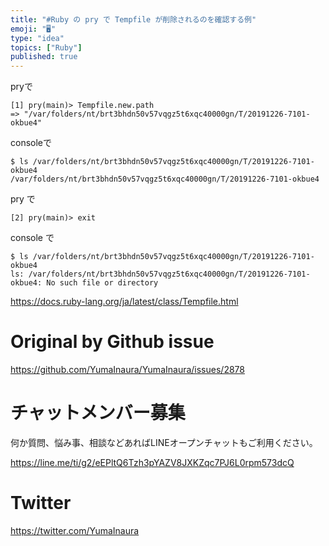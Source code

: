 ```yaml
---
title: "#Ruby の pry で Tempfile が削除されるのを確認する例"
emoji: "🖥"
type: "idea"
topics: ["Ruby"]
published: true
---
```


pryで

```
[1] pry(main)> Tempfile.new.path
=> "/var/folders/nt/brt3bhdn50v57vqgz5t6xqc40000gn/T/20191226-7101-okbue4"
```

consoleで

```
$ ls /var/folders/nt/brt3bhdn50v57vqgz5t6xqc40000gn/T/20191226-7101-okbue4
/var/folders/nt/brt3bhdn50v57vqgz5t6xqc40000gn/T/20191226-7101-okbue4
```

pry で

```
[2] pry(main)> exit
```

console で

```
$ ls /var/folders/nt/brt3bhdn50v57vqgz5t6xqc40000gn/T/20191226-7101-okbue4
ls: /var/folders/nt/brt3bhdn50v57vqgz5t6xqc40000gn/T/20191226-7101-okbue4: No such file or directory
```

https://docs.ruby-lang.org/ja/latest/class/Tempfile.html

# Original by Github issue

https://github.com/YumaInaura/YumaInaura/issues/2878








<!-- Update From Qiita API -->

# チャットメンバー募集


何か質問、悩み事、相談などあればLINEオープンチャットもご利用ください。

https://line.me/ti/g2/eEPltQ6Tzh3pYAZV8JXKZqc7PJ6L0rpm573dcQ





# Twitter


https://twitter.com/YumaInaura


<!-- Update From Qiita API -->


